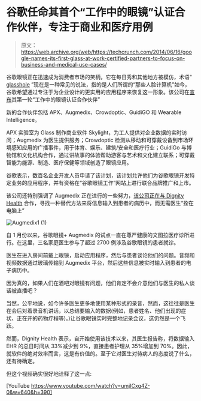# 谷歌任命其首个“工作中的眼镜”认证合作伙伴，专注于商业和医疗用例

> 原文：<https://web.archive.org/web/https://techcrunch.com/2014/06/16/google-names-its-first-glass-at-work-certified-partners-to-focus-on-business-and-medical-use-cases/>

谷歌眼镜正在迅速成为消费者市场的笑柄，它在每日秀和其他地方被模仿，术语“ [glasshole](https://web.archive.org/web/20230313191409/https://techcrunch.com/2014/02/27/how-not-to-be-a-glasshole-part-2/) ”现在是一种常见的说法，指的是人们所谓的“那些人脸计算机”如今，谷歌希望通过专注于为企业设计的更实用的应用程序来恢复这一形象。该公司在[宣布](https://web.archive.org/web/20230313191409/https://plus.google.com/+GoogleGlass/posts)其第一轮“工作中的眼镜认证合作伙伴”

新的合作伙伴包括 APX、Augmedix、Crowdoptic、GuidiGO 和 Wearable Intelligence。

APX 实验室为 Glass 制作商业软件 Skylight，为工人提供对企业数据的实时访问；Augmedix 为医生提供服务；Crowdoptic 检测从移动和可穿戴设备到市场环境感知应用的广播事件，用于体育、娱乐、建筑/安全和医疗行业；GuidiGo 与博物馆和文化机构合作，通过讲故事的体验帮助游客与艺术和文化建立联系；可穿戴智能为能源、制造、医疗保健等领域创造了眼镜应用。

谷歌表示，数百名企业开发人员申请了该计划，该计划允许他们为谷歌眼镜开发特定业务的应用程序，并有资格在“谷歌眼镜工作”网站上进行联合品牌推广和上市。

该公司还特别强调了 Augmedix 正在进行的一些努力，[该公司正在与 Dignity Health](https://web.archive.org/web/20230313191409/http://www.dignityhealth.org/Video/GLASS) 合作，寻找一种替代方法来将信息输入到患者的病历中，而无需医生“拴在电脑上”

![Augmedix1 (1)](img/647b42e45f0225825febfad98125bff3.png)

自 1 月份以来，谷歌眼镜+ Augmedix 的试点一直在尊严健康的文图拉医疗诊所进行。在这里，三名家庭医生参与了超过 2700 例涉及谷歌眼镜的患者就诊。

医生在进入房间前戴上眼镜，启动应用程序，然后与患者谈论他们的问题。音频和视频数据通过玻璃传输到 Augmedix 平台，然后这些信息被实时输入到患者的电子病历中。

因为真的，如果人们在酒吧对眼镜有问题，他们肯定不会介意他们与医生的私人谈话被直播吧？

当然，公平地说，如今许多医生更多地使用某种形式的录音，然而，这往往是医生在会后对着录音机讲话，以总结要输入的数据(例如，患者姓名、他们出现的症状、正在开的药物疗程等)。)让谷歌眼镜实时完整地记录会议，这仍然是一个飞跃。

然而，Dignity Health 表示，自开始使用该技术以来，其医生报告称，将数据输入 EHR 的总日时间从 33%减少到 9%，直接患者护理从 35%增加到 70%。因此，就软件的绝对效率而言，这是有价值的。至于它对医生对待病人的态度说了什么，还有待确定。

但这个视频确实很好地诠释了这一点:

[YouTube https://www.youtube.com/watch?v=umjICxg4Z-0&w=640&h=390]
